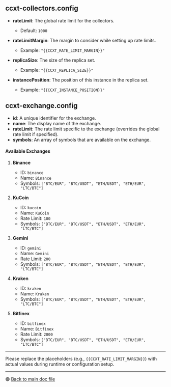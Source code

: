 ## ccxt-collectors.config

-   **rateLimit**: The global rate limit for the collectors.

    -   Default: `1000`

-   **rateLimitMargin**: The margin to consider while setting up rate limits.

    -   Example: `"{{CCXT_RATE_LIMIT_MARGIN}}"`

-   **replicaSize**: The size of the replica set.

    -   Example: `"{{CCXT_REPLICA_SIZE}}"`

-   **instancePosition**: The position of this instance in the replica set.
    -   Example: `"{{CCXT_INSTANCE_POSITION}}"`

## ccxt-exchange.config

-   **id**: A unique identifier for the exchange.
-   **name**: The display name of the exchange.
-   **rateLimit**: The rate limit specific to the exchange (overrides the global rate limit if specified).
-   **symbols**: An array of symbols that are available on the exchange.

#### Available Exchanges

1. **Binance**

    - ID: `binance`
    - Name: `Binance`
    - Symbols: `["BTC/EUR", "BTC/USDT", "ETH/USDT", "ETH/EUR", "LTC/BTC"]`

2. **KuCoin**

    - ID: `kucoin`
    - Name: `KuCoin`
    - Rate Limit: `100`
    - Symbols: `["BTC/EUR", "BTC/USDT", "ETH/USDT", "ETH/EUR", "LTC/BTC"]`

3. **Gemini**

    - ID: `gemini`
    - Name: `Gemini`
    - Rate Limit: `200`
    - Symbols: `["BTC/EUR", "BTC/USDT", "ETH/USDT", "ETH/EUR", "LTC/BTC"]`

4. **Kraken**

    - ID: `kraken`
    - Name: `Kraken`
    - Symbols: `["BTC/EUR", "BTC/USDT", "ETH/USDT", "ETH/EUR", "LTC/BTC"]`

5. **Bitfinex**
    - ID: `bitfinex`
    - Name: `Bitfinex`
    - Rate Limit: `2000`
    - Symbols: `["BTC/EUR", "BTC/USDT", "ETH/USDT", "ETH/EUR", "LTC/BTC"]`

---

Please replace the placeholders (e.g., `{{CCXT_RATE_LIMIT_MARGIN}}`) with actual values during runtime or configuration setup.

---

🟣 [Back to main doc file](../../../README.md)
